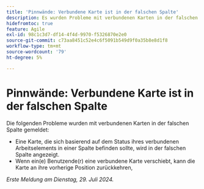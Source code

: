 ```yaml
---
title: 'Pinnwände: Verbundene Karte ist in der falschen Spalte'
description: Es wurden Probleme mit verbundenen Karten in der falschen Spalte gemeldet.
hidefromtoc: true
feature: Agile
exl-id: 98c1c3d7-df14-4f4d-9970-f5326870e2e0
source-git-commit: c73aa8451c52e4c6f5091b549d9f0a35b8e8d1f8
workflow-type: tm+mt
source-wordcount: '79'
ht-degree: 5%

---
```


# Pinnwände: Verbundene Karte ist in der falschen Spalte

<!--

>[!NOTE]
>
>This issue was fixed on August 15, 2024.

-->

Die folgenden Probleme wurden mit verbundenen Karten in der falschen Spalte gemeldet:

* Eine Karte, die sich basierend auf dem Status ihres verbundenen Arbeitselements in einer Spalte befinden sollte, wird in der falschen Spalte angezeigt.
* Wenn ein(e) Benutzende(r) eine verbundene Karte verschiebt, kann die Karte an ihre vorherige Position zurückkehren,

_Erste Meldung am Dienstag, 29. Juli 2024._
